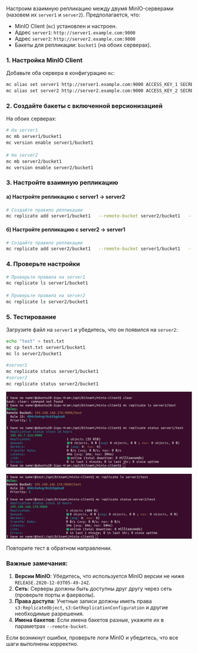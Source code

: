 Настроим взаимную репликацию между двумя MinIO-серверами (назовем их `server1` и `server2`). Предполагается, что:

- MinIO Client (`mc`) установлен и настроен.
- Адрес `server1`: `http://server1.example.com:9000`
- Адрес `server2`: `http://server2.example.com:9000`
- Бакеты для репликации: `bucket1` (на обоих серверах).

### 1. Настройка MinIO Client
Добавьте оба сервера в конфигурацию `mc`:
```bash
mc alias set server1 http://server1.example.com:9000 ACCESS_KEY_1 SECRET_KEY_1
mc alias set server2 http://server2.example.com:9000 ACCESS_KEY_2 SECRET_KEY_2
```

### 2. Создайте бакеты с включенной версионизацией
На обоих серверах:
```bash
# На server1
mc mb server1/bucket1
mc version enable server1/bucket1

# На server2
mc mb server2/bucket1
mc version enable server2/bucket1
```

### 3. Настройте взаимную репликацию

#### а) Настройте репликацию с server1 → server2
```bash
# Создайте правило репликации
mc replicate add server1/bucket1   --remote-bucket server2/bucket1   --priority 1
```

#### б) Настройте репликацию с server2 → server1
```bash
# Создайте правило репликации
mc replicate add server2/bucket1   --remote-bucket server1/bucket1   --priority 1
```

### 4. Проверьте настройки
```bash
# Проверьте правила на server1
mc replicate ls server1/bucket1

# Проверьте правила на server2
mc replicate ls server2/bucket1
```

### 5. Тестирование
Загрузите файл на `server1` и убедитесь, что он появился на `server2`:
```bash
echo "test" > test.txt
mc cp test.txt server1/bucket1
mc ls server2/bucket1
```

```bash
#server1
mc replicate status server1/bucket1
#server2
mc replicate status server2/bucket1
```
![рис1](./media/fig1.png)


![рис2](./media/fig2.png)

Повторите тест в обратном направлении.

### Важные замечания:
1. **Версии MinIO**: Убедитесь, что используется MinIO версии не ниже `RELEASE.2020-12-03T05-49-24Z`.
2. **Сеть**: Серверы должны быть доступны друг другу через сеть (проверьте порты и фаерволы).
3. **Права доступа**: Учетные записи должны иметь права `s3:ReplicateObject`, `s3:GetReplicationConfiguration` и другие необходимые разрешения.
4. **Имена бакетов**: Если имена бакетов разные, укажите их в параметрах `--remote-bucket`.

Если возникнут ошибки, проверьте логи MinIO и убедитесь, что все шаги выполнены корректно.
